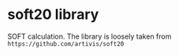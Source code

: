 # soft20 library

SOFT calculation. The library is loosely taken from `https://github.com/artivis/soft20`




